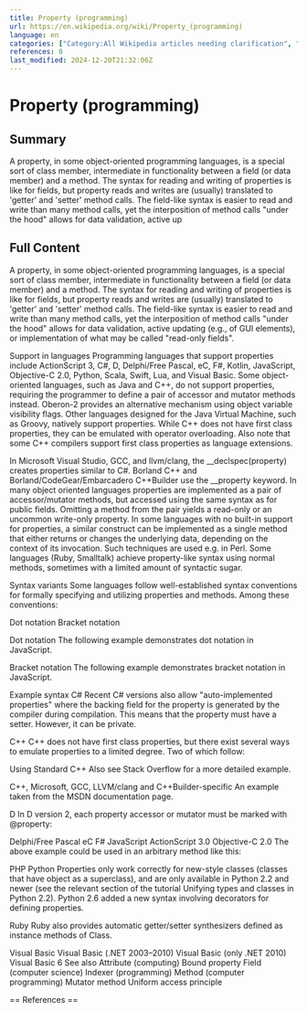 ```yaml
---
title: Property (programming)
url: https://en.wikipedia.org/wiki/Property_(programming)
language: en
categories: ["Category:All Wikipedia articles needing clarification", "Category:All articles needing additional references", "Category:All articles with unsourced statements", "Category:Articles needing additional references from January 2022", "Category:Articles needing additional references from October 2016", "Category:Articles with example C++ code", "Category:Articles with example C Sharp code", "Category:Articles with example D code", "Category:Articles with example JavaScript code", "Category:Articles with example PHP code", "Category:Articles with example Python (programming language) code", "Category:Articles with example Ruby code", "Category:Articles with short description", "Category:Articles with unsourced statements from March 2020", "Category:Object-oriented programming", "Category:Short description is different from Wikidata", "Category:Wikipedia articles needing clarification from October 2016"]
references: 0
last_modified: 2024-12-20T21:32:06Z
---
```


# Property (programming)

## Summary

A property, in some object-oriented programming languages, is a special sort of class member, intermediate in functionality between a field (or data member) and a method. The syntax for reading and writing of properties is like for fields, but property reads and writes are (usually) translated to 'getter' and 'setter' method calls. The field-like syntax is easier to read and write than many method calls, yet the interposition of method calls "under the hood" allows for data validation, active up

## Full Content

A property, in some object-oriented programming languages, is a special sort of class member, intermediate in functionality between a field (or data member) and a method. The syntax for reading and writing of properties is like for fields, but property reads and writes are (usually) translated to 'getter' and 'setter' method calls. The field-like syntax is easier to read and write than many method calls, yet the interposition of method calls "under the hood" allows for data validation, active updating (e.g., of GUI elements), or implementation of what may be called "read-only fields".

Support in languages
Programming languages that support properties include ActionScript 3, C#, D, Delphi/Free Pascal, eC, F#, Kotlin, JavaScript, Objective-C 2.0, Python, Scala, Swift, Lua, and Visual Basic.
Some object-oriented languages, such as Java and C++, do not support properties, requiring the programmer to define a pair of accessor and mutator methods instead.
Oberon-2 provides an alternative mechanism using object variable visibility flags.
Other languages designed for the Java Virtual Machine, such as Groovy, natively support properties.
While C++ does not have first class properties, they can be emulated with operator overloading.
Also note that some C++ compilers support first class properties as language extensions.

In Microsoft Visual Studio, GCC, and llvm/clang, the __declspec(property) creates properties similar to C#.
Borland C++ and Borland/CodeGear/Embarcadero C++Builder use the __property keyword.
In many object oriented languages properties are implemented as a pair of accessor/mutator methods, but accessed using the same syntax as for public fields. Omitting a method from the pair yields a read-only or an uncommon write-only property.
In some languages with no built-in support for properties, a similar construct can be implemented as a single method that either returns or changes the underlying data, depending on the context of its invocation. Such techniques are used e.g. in Perl. 
Some languages (Ruby, Smalltalk) achieve property-like syntax using normal methods, sometimes with a limited amount of syntactic sugar.

Syntax variants
Some languages follow well-established syntax conventions for formally specifying and utilizing properties and methods.
Among these conventions:

Dot notation
Bracket notation

Dot notation
The following example demonstrates dot notation in JavaScript.

Bracket notation
The following example demonstrates bracket notation in JavaScript.

Example syntax
C#
Recent C# versions also allow "auto-implemented properties" where the backing field for the property is generated by the compiler during compilation. This means that the property must have a setter. However, it can be private.

C++
C++ does not have first class properties, but there exist several ways to emulate properties to a limited degree. Two of which follow:

Using Standard C++
Also see Stack Overflow for a more detailed example.

C++, Microsoft, GCC, LLVM/clang and C++Builder-specific
An example taken from the MSDN documentation page.

D
In D version 2, each property accessor or mutator must be marked with @property:

Delphi/Free Pascal
eC
F#
JavaScript
ActionScript 3.0
Objective-C 2.0
The above example could be used in an arbitrary method like this:

PHP
Python
Properties only work correctly for new-style classes (classes that have object as a superclass), and are only available in Python 2.2 and newer (see the relevant section of the tutorial Unifying types and classes in Python 2.2). Python 2.6 added a new syntax involving decorators for defining properties.

Ruby
Ruby also provides automatic getter/setter synthesizers defined as instance methods of Class.

Visual Basic
Visual Basic (.NET 2003–2010)
Visual Basic (only .NET 2010)
Visual Basic 6
See also
Attribute (computing)
Bound property
Field (computer science)
Indexer (programming)
Method (computer programming)
Mutator method
Uniform access principle


== References ==
